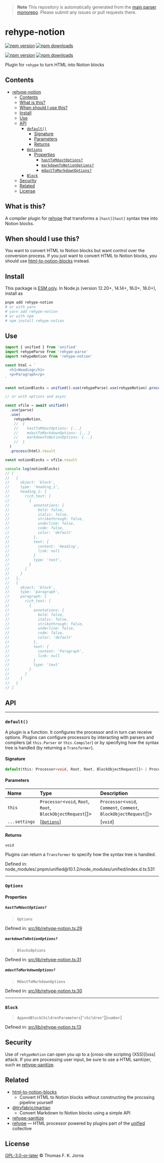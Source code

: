 > **Note**
> This repository is automatically generated from the [main parser monorepo](https://github.com/TrialAndErrorOrg/parsers). Please submit any issues or pull requests there.

# rehype-notion

[![npm version](https://badge.fury.io/js/rehype-notion.svg)](https://badge.fury.io/js/rehype-notion) [![npm downloads](https://img.shields.io/npm/dm/rehype-notion.svg)](https://www.npmjs.com/package/rehype-notion)

[![npm version](https://img.shields.io/npm/v/rehype-notion.svg)](https://www.npmjs.com/package/rehype-notion)
[![npm downloads](https://img.shields.io/npm/dm/rehype-notion.svg)](https://www.npmjs.com/package/rehype-notion)

Plugin for `rehype` to turn HTML into Notion blocks

## Contents

*   [rehype-notion](#rehype-notion)
    *   [Contents](#contents)
    *   [What is this?](#what-is-this)
    *   [When should I use this?](#when-should-i-use-this)
    *   [Install](#install)
    *   [Use](#use)
    *   [API](#api)
        *   [`default()`](#default)
            *   [Signature](#signature)
            *   [Parameters](#parameters)
            *   [Returns](#returns)
        *   [`Options`](#options)
            *   [Properties](#properties)
                *   [`hastToMdastOptions?`](#hasttomdastoptions)
                *   [`markdownToNotionOptions?`](#markdowntonotionoptions)
                *   [`mdastToMarkdownOptions?`](#mdasttomarkdownoptions)
        *   [`Block`](#block)
    *   [Security](#security)
    *   [Related](#related)
    *   [License](#license)

## What is this?

A compiler plugin for [rehype][rehype] that transforms a `[hast][hast]` syntax tree into Notion blocks.

## When should I use this?

You want to convert HTML to Notion blocks but want control over the conversion process. If you just want to convert HTML to Notion blocks, you should use [html-to-notion-blocks][html-to-notion-blocks] instead.

## Install

This package is [ESM only](https://gist.github.com/sindresorhus/a39789f98801d908bbc7ff3ecc99d99c). In Node.js (version 12.20+, 14.14+, 16.0+, 18.0+), install as

```bash
pnpm add rehype-notion
# or with yarn
# yarn add rehype-notion
# or with npm
# npm install rehype-notion
```

## Use

```ts
import { unified } from 'unified'
import rehypeParse from 'rehype-parse'
import rehypeNotion from 'rehype-notion'

const html = `
  <h1>Heading</h1>
  <p>Paragraph</p>
`

const notionBlocks = unified().use(rehypeParse).use(rehypeNotion).processSync(html).result

// or with options and async

const vfile = await unified()
  .use(parse)
  .use(
    rehypeNotion,
    //  {
    //    hastToMdastOptions: {...}
    //    mdastToMarkdownOptions: {...}
    //    markdownToNotionOptions: {...}
    //  }
  )
  .process(html).result

const notionBlocks = vfile.result

console.log(notionBlocks)
// [
//   {
//     object: 'block',
//     type: 'heading_1',
//     heading_1: {
//       rich_text: [
//         {
//           annotations: {
//             bold: false,
//             italic: false,
//             strikethrough: false,
//             underline: false,
//             code: false,
//             color: 'default'
//           },
//           text: {
//             content: 'Heading',
//             link: null
//           }
//           type: 'text',
//         }
//       ]
//     }
//   },
//   {
//     object: 'block',
//     type: 'paragraph',
//     paragraph: {
//       rich_text: [
//         {
//           annotations: {
//             bold: false,
//             italic: false,
//             strikethrough: false,
//             underline: false,
//             code: false,
//             color: 'default'
//           },
//           text: {
//             content: 'Paragraph',
//             link: null
//           }
//           type: 'text'
//         }
//       ]
//     }
//   }
// ]
```

## API

***

### `default()`

A plugin is a function.
It configures the processor and in turn can receive options.
Plugins can configure processors by interacting with parsers and compilers
(at `this.Parser` or `this.Compiler`) or by specifying how the syntax tree
is handled (by returning a `Transformer`).

#### Signature

```ts
default(this: Processor<void, Root, Root, BlockObjectRequest[]> | Processor<void, Comment, Comment, BlockObjectRequest[]> | Processor<void, DocType, DocType, BlockObjectRequest[]> | Processor<void, Element, Element, BlockObjectRequest[]> | Processor<void, Text, Text, BlockObjectRequest[]>, ...settings: [Options] | [void] | []): void;
```

#### Parameters

| Name | Type | Description |
| :------ | :------ | :------ |
| `this` | `Processor`<`void`, `Root`, `Root`, `BlockObjectRequest`[]> | `Processor`<`void`, `Comment`, `Comment`, `BlockObjectRequest`[]> | `Processor`<`void`, `DocType`, `DocType`, `BlockObjectRequest`[]> | `Processor`<`void`, `Element`, `Element`, `BlockObjectRequest`[]> | `Processor`<`void`, `Text`, `Text`, `BlockObjectRequest`[]> | - |
| `...settings` | [[`Options`](modules.md#options)] | [`void`] | [] | Configuration for plugin.   Plugins typically receive one options object, but could receive other and   more values.   Users can also pass a boolean instead of settings: `true` (to turn   a plugin on) or `false` (to turn a plugin off).   When a plugin is turned off, it won’t be called.    When creating your own plugins, please accept only a single object!   It allows plugins to be reconfigured and it helps users to know that every   plugin accepts one options object. |

#### Returns

`void`

Plugins can return a `Transformer` to specify how the syntax tree is
handled.

Defined in:  node\_modules/.pnpm/unified\@10.1.2/node\_modules/unified/index.d.ts:531

***

### `Options`

#### Properties

##### `hastToMdastOptions?`

> `Options`

Defined in:  [src/lib/rehype-notion.ts:29](https://github.com/TrialAndErrorOrg/parsers/blob/main/libs/notion/rehype-notion/src/lib/rehype-notion.ts#L29)

##### `markdownToNotionOptions?`

> `BlocksOptions`

Defined in:  [src/lib/rehype-notion.ts:31](https://github.com/TrialAndErrorOrg/parsers/blob/main/libs/notion/rehype-notion/src/lib/rehype-notion.ts#L31)

##### `mdastToMarkdownOptions?`

> `MdastToMarkdownOptions`

Defined in:  [src/lib/rehype-notion.ts:30](https://github.com/TrialAndErrorOrg/parsers/blob/main/libs/notion/rehype-notion/src/lib/rehype-notion.ts#L30)

***

### `Block`

> `AppendBlockChildrenParameters`[`"children"`][`number`]

Defined in:  [src/lib/rehype-notion.ts:13](https://github.com/TrialAndErrorOrg/parsers/blob/main/libs/notion/rehype-notion/src/lib/rehype-notion.ts#L13)

## Security

Use of `rehypeNotion` can open you up to a [cross-site scripting (XSS)][xss] attack. If you are processing user input, be sure to use a HTML sanitizer, such as [rehype-sanitize][rehype-sanitize].

## Related

*   [html-to-notion-blocks][html-to-notion-blocks]
    *   Convert HTML to Notion blocks without constructing the procssing pipeline yourself
*   [@tryfabric/martian](https://github.com/@tryfabric/martian)
    *   Convert Markdown to Notion blocks using a simple API
*   [rehype-sanitize][rehype-sanitize]
*   [rehype][rehype]
    — HTML processor powered by plugins part of the [unified][unified] collective

## License

[GPL-3.0-or-later](LICENSE) © Thomas F. K. Jorna

[unified]: https://unifiedjs.com

[unifiedgh]: https://github.com/unifiedjs/unified

[xast-from-xml]: https://github.com/syntax-tree/xast-util-from-xml

[rehype]: https://github.com/rehypejs/rehype

[rejour]: https://github.com/TrialAndErrorOrg/parsers/tree/main/libs/rejour

[rejour-parse]: https://github.com/TrialAndErrorOrg/parsers/tree/main/libs/rejour/rejour-parse

[rejour-stringify]: https://github.com/TrialAndErrorOrg/parsers/tree/main/libs/rejour/rejour-stringify

[rejour-move-abstract]: https://github.com/TrialAndErrorOrg/parsers/tree/main/libs/rejour/rejour-move-abstract

[rejour-meta]: https://github.com/TrialAndErrorOrg/parsers/tree/main/libs/rejour/rejour-meta

[rejour-relatex]: https://github.com/TrialAndErrorOrg/parsers/tree/main/libs/rejour/rejour-relatex

[relatex]: https://github.com/TrialAndErrorOrg/parsers/tree/main/libs/relatex

[relatex-parse]: https://github.com/TrialAndErrorOrg/parsers/tree/main/libs/relatex/relatex-parse

[jast]: https://github.com/TrialAndErrorOrg/parsers/tree/main/libs/rejour/jast

[jast-util-to-texast]: https://github.com/TrialAndErrorOrg/parsers/tree/main/libs/rejour/jast-util-to-texast

[jastscript]: https://github.com/TrialAndErrorOrg/parsers/tree/main/libs/rejour/jastscript

[texast]: https://github.com/TrialAndErrorOrg/parsers/tree/main/libs/relatex/texast

[texast-util-to-latex]: https://github.com/TrialAndErrorOrg/parsers/tree/main/libs/relatex/texast-util-to-latex

[hast]: https://github.com/syntax-tree/hast

[xast]: https://github.com/syntax-tree/xast

[mdast]: https://github.com/syntax-tree/mdast

[mdast-markdown]: https://github.com/syntax-tree/mdast-util-to-markdown

[latex-utensils]: https://github.com/tamuratak/latex-utensils

[latexjs]: https://github.com/latexjs/latexjs

[reoff]: https://github.com/TrialAndErrorOrg/parsers/tree/main/libs/reoff

[reoff-parse]: https://github.com/TrialAndErrorOrg/parsers/tree/main/libs/reoff/reoff-parse

[reoff-rejour]: https://github.com/TrialAndErrorOrg/parsers/tree/main/libs/reoff/reoff-rejour

[ooxast]: https://github.com/TrialAndErrorOrg/parsers/tree/main/libs/ooxast/ooxast

[ooxast]: https://github.com/TrialAndErrorOrg/parsers/tree/main/libs/ooxast/ooxast-util-to-jast

[rehype-notion]: https://github.com/TrialAndErrorOrg/parsers/tree/main/libs/notion/rehype-notion

[html-to-notion-blocks]: https://github.com/TrialAndErrorOrg/parsers/tree/main/libs/notion/html-to-notion-blocks

[rehype-sanitize]: https://github.com/rehypejs/rehype-sanitize
